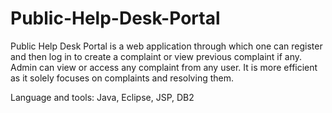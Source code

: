 # Public-Help-Desk-Portal
Public Help Desk Portal is a web application through which one can register and then log in to create a complaint or view
previous complaint if any.
Admin can view or access any complaint from any user.
It is more efficient as it solely focuses on complaints and resolving them.

Language and tools: Java, Eclipse, JSP, DB2
